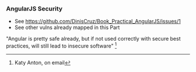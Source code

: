 ### AngularJS Security 

- See https://github.com/DinisCruz/Book_Practical_AngularJS/issues/1
- See other vulns already mapped in this Part


"Angular is pretty safe already, but if not used correctly with secure  best practices, will still lead to insecure software" [^angular-quote] 


[^angular-quote]: Katy Anton, on email
